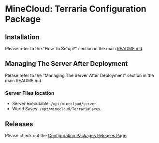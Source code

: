 # MineCloud: Terraria Configuration Package

## Installation
Please refer to the "How To Setup?" section in the main [README.md](../../README.md#how-to-setup). 

## Managing The Server After Deployment
Please refer to the "Managing The Server After Deployment" section in the main README.md. 

### Server Files location
 - Server executable:  `/opt/minecloud/server`.
 - World Saves: `/opt/minecloud/TerrariaSaves`.

 ## Releases
Please check out the [Configuration Packages Releases Page](../RELEASES.md)